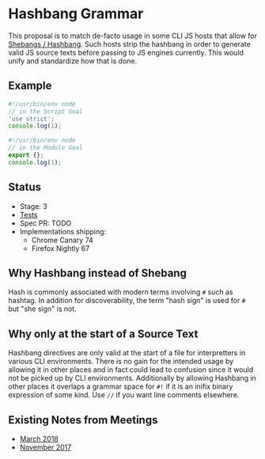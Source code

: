 # Hashbang Grammar

This proposal is to match de-facto usage in some CLI JS hosts that allow for [Shebangs / Hashbang](https://en.wikipedia.org/wiki/Shebang_(Unix)). Such hosts strip the hashbang in order to generate valid JS source texts before passing to JS engines currently. This would unify and standardize how that is done.

## Example

```mjs
#!/usr/bin/env node
// in the Script Goal
'use strict';
console.log(1);
```

```mjs
#!/usr/bin/env node
// in the Module Goal
export {};
console.log(1);
```

## Status

* Stage: 3
* [Tests](https://github.com/tc39/test262/pull/1983)
* Spec PR: TODO
* Implementations shipping:
  * Chrome Canary 74
  * Firefox Nightly 67

## Why Hashbang instead of Shebang

Hash is commonly associated with modern terms involving `#` such as hashtag. In addition for discoverability, the term "hash sign" is used for `#` but "she sign" is not.

## Why only at the start of a Source Text

Hashbang directives are only valid at the start of a file for interpretters in various CLI environments. There is no gain for the intended usage by allowing it in other places and in fact could lead to confusion since it would not be picked up by CLI environments. Additionally by allowing Hashbang in other places it overlaps a grammar space for `#!` if it is an inifix binary expression of some kind. Use `//` if you want line comments elsewhere.

## Existing Notes from Meetings

* [March 2018](https://tc39.github.io/tc39-notes/2018-03_mar-21.html#10iic-hashbang-grammar-for-stage-2)
* [November 2017](https://tc39.github.io/tc39-notes/2017-11_nov-28.html#10if-interpreterdirective)

